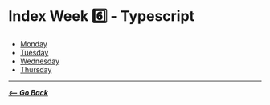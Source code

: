 # Index Week 6️⃣ - Typescript

- [Monday](./monday/)
- [Tuesday](./tuesday/)
- [Wednesday](./READMEw.md)
- [Thursday](./READMEth.md)

<hr>

**_[<-- Go Back](./../../)_**
